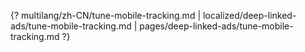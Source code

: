 {? multilang/zh-CN/tune-mobile-tracking.md | localized/deep-linked-ads/tune-mobile-tracking.md | pages/deep-linked-ads/tune-mobile-tracking.md ?}
